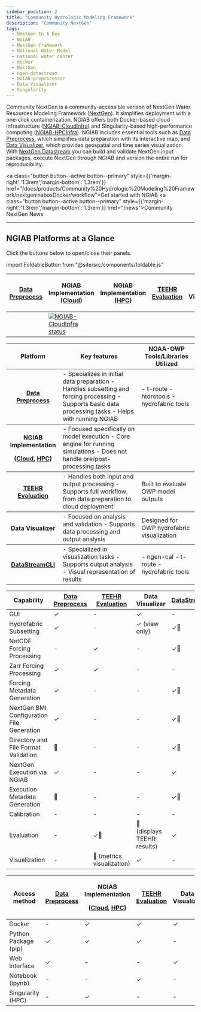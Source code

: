 ```yaml
---
sidebar_position: 2
title: "Community Hydrologic Modeling Framework"
description: "Community NextGen"
tags:
  - NextGen In A Box
  - NGIAB
  - NextGen framework
  - National Water Model
  - national water center
  - docker
  - NextGen
  - ngen-datastream
  - NGIAB-preprocessor
  - Data Visualizer
  - Singularity
---
```


Community NextGen is a community-accessible verison of NextGen Water Resources Modeling Framework ([NextGen](https://github.com/NOAA-OWP/ngen)). It simplifies deployment with a one-click containerization. NGIAB offers both Docker-based cloud infrastructure ([NGIAB-CloudInfra](https://github.com/CIROH-UA/NGIAB-CloudInfra/blob/main/README.md)) and Singularity-based high-performance computing ([NGIAB-HPCInfra](https://github.com/CIROH-UA/NGIAB-HPCInfra/blob/main/README.md)). NGIAB includes essential tools such as [Data Preprocess](https://github.com/CIROH-UA/NGIAB_data_preprocess/blob/main/README.md), which simplifies data preparation with its interactive map, and [Data Visualizer](https://github.com/CIROH-UA/ngiab-client), which provides geospatial and time series visualization. With [NextGen Datastream](https://github.com/CIROH-UA/ngen-datastream/blob/main/README.md) you can build and validate NextGen input packages, execute NextGen through NGIAB and version the entire run for reproducibility.

<a class="button button--active button--primary" style={{'margin-right':'1.3rem','margin-bottom':'1.3rem'}}  href="/docs/products/Community%20Hydrologic%20Modeling%20Framework/nextgeninaboxDocker/workflow">Get started with NGIAB</a>
<a class="button button--active button--primary" style={{'margin-right':'1.3rem','margin-bottom':'1.3rem'}}  href="/news">Community NextGen News</a>

---

## NGIAB Platforms at a Glance

Click the buttons below to open/close their panels.

import FoldableButton from "@site/src/components/foldable.js"




<FoldableButton text="Platform Status">
  <table>
    <thead>
      <tr>
        <th><a href="/docs/products/Community Hydrologic Modeling Framework/ngiabpreprocessor/">Data Preprocess</a></th>
        <th>
          <p style={{'margin':'0'}}>NGIAB Implementation (<a href="/docs/products/Community Hydrologic Modeling Framework/nextgeninaboxDocker/">Cloud</a>)</p>
        </th>
        <th>
          <p style={{'margin':'0'}}>NGIAB Implementation (<a href="/docs/products/Community Hydrologic Modeling Framework/nextgeninaboxSingularity/">HPC</a>)</p>
        </th>
        <th><a href="/docs/products/Evaluation Tools/rtiteehr/">TEEHR Evaluation</a></th>
        <th>Data Visualizer</th>
        <th><a href="/docs/products/Community Hydrologic Modeling Framework/nextgenDatastream/">DataStreamCLI</a></th>
      </tr>
    </thead>
    <tbody>
      <tr>
        <td></td>
        <td>
          <a href="https://github.com/CIROH-UA/NGIAB-CloudInfra/blob/main/README.md">
            <img src="https://github.com/CIROH-UA/NGIAB-CloudInfra/actions/workflows/docker_image_main_branch.yml/badge.svg" alt="NGIAB-CloudInfra status" />
          </a>
        </td>
        <td></td>
        <td></td>
        <td></td>
        <td>
          <a href="https://github.com/CIROH-UA/ngen-datastream/blob/main/STATUS.md">
            <img src="https://github.com/CIROH-UA/ngen-datastream/actions/workflows/test_datastream_options.yaml/badge.svg" alt="Datastream status" />
          </a>
        </td>
      </tr>
    </tbody>
  </table>
</FoldableButton>

<FoldableButton text="Key Features">
  <table>
    <thead>
      <th>Platform</th>
      <th>Key features</th>
      <th>NOAA-OWP Tools/Libraries Utilized</th>
    </thead>
    <tbody>
      <th><a href="/docs/products/Community Hydrologic Modeling Framework/ngiabpreprocessor/">Data Preprocess</a></th>
      <td>
        - Specializes in initial data preparation
        - Handles subsetting and forcing processing
        - Supports basic data processing tasks
        - Helps with running NGIAB
      </td>
      <td>
        - t-route
        - htdrotools
        - hydrofabric tools
      </td>
    </tbody>
    <tbody>
      <th>
        <p style={{'margin':'0'}}>NGIAB Implementation</p>
        <p style={{'margin':'0'}}>(<a href="/docs/products/Community Hydrologic Modeling Framework/nextgeninaboxDocker/">Cloud</a>, <a href="/docs/products/Community Hydrologic Modeling Framework/nextgeninaboxSingularity/">HPC</a>)</p>
      </th>
      <td>
        - Focused specifically on model execution
        - Core engine for running simulations
        - Does not handle pre/post-processing tasks
      </td>
      <td> </td>
    </tbody>
    <tbody>
      <th><a href="/docs/products/Evaluation Tools/rtiteehr/">TEEHR Evaluation</a></th>
      <td>
        - Handles both input and output processing
        - Supports full workflow, from data preparation to cloud deployment
      </td>
      <td>
        Built to evaluate OWP model outputs
      </td>
    </tbody>
    <tbody>
      <th>Data Visualizer</th>
      <td>
        - Focused on analysis and validation
        - Supports data processing and output analysis
      </td>
      <td>
        Designed for OWP hydrofabric visualization
      </td>
    </tbody>
    <tbody>
      <th><a href="/docs/products/Community Hydrologic Modeling Framework/nextgenDatastream/">DataStreamCLI</a></th>
      <td>
        - Specialized in visualization tasks
        - Supports output analysis
        - Visual representation of results
      </td>
      <td>
        - ngen-cal
        - t-route
        - hydrofabric tools
      </td>
    </tbody>
  </table>
</FoldableButton>

<FoldableButton text="Capabilities">
  <table>
    <thead>
      <tr>
        <th>Capability</th>
        <th><a href="/docs/products/Community Hydrologic Modeling Framework/ngiabpreprocessor/">Data Preprocess</a></th>
        <th><a href="/docs/products/Evaluation Tools/rtiteehr/">TEEHR Evaluation</a></th>
        <th>Data Visualizer</th>
        <th><a href="/docs/products/Community Hydrologic Modeling Framework/nextgenDatastream/">DataStreamCLI</a></th>
      </tr>
    </thead>
    <tbody>
      <tr>
        <td>GUI</td>
        <td>✓</td>
        <td>-</td>
        <td>✓</td>
        <td>-</td>
      </tr>
      <tr>
        <td>Hydrofabric Subsetting</td>
        <td>✓</td>
        <td>-</td>
        <td>✓ (view only)</td>
        <td>✓🔨</td>
      </tr>
      <tr>
        <td>NetCDF Forcing Processing</td>
        <td>-</td>
        <td>✓</td>
        <td>-</td>
        <td>✓🔨</td>
      </tr>
      <tr>
        <td>Zarr Forcing Processing</td>
        <td>✓</td>
        <td>✓</td>
        <td>-</td>
        <td>-</td>
      </tr>
      <tr>
        <td>Forcing Metadata Generation</td>
        <td>✓</td>
        <td>-</td>
        <td>-</td>
        <td>✓🔨</td>
      </tr>
      <tr>
        <td>NextGen BMI Configuration File Generation</td>
        <td>✓</td>
        <td>-</td>
        <td>-</td>
        <td>✓🔨</td>
      </tr>
      <tr>
        <td>Directory and File Format Validation</td>
        <td>🔨</td>
        <td>-</td>
        <td>-</td>
        <td>✓🔨</td>
      </tr>
      <tr>
        <td>NextGen Execution via NGIAB</td>
        <td>✓</td>
        <td>-</td>
        <td>-</td>
        <td>✓</td>
      </tr>
      <tr>
        <td>Execution Metadata Generation</td>
        <td>🔨</td>
        <td>-</td>
        <td>-</td>
        <td>✓🔨</td>
      </tr>
      <tr>
        <td>Calibration</td>
        <td>-</td>
        <td>-</td>
        <td>-</td>
        <td>-</td>
      </tr>
      <tr>
        <td>Evaluation</td>
        <td>-</td>
        <td>✓🔨</td>
        <td>🔨 (displays TEEHR results)</td>
        <td>✓</td>
      </tr>
      <tr>
        <td>Visualization</td>
        <td>-</td>
        <td>🔨 (metrics visualization)</td>
        <td>✓</td>
        <td>-</td>
      </tr>
    </tbody>
  </table>
</FoldableButton>

<FoldableButton text="Access Methods">
  <table>
    <thead>
      <tr>
        <th>Access method</th>
        <th><a href="/docs/products/Community Hydrologic Modeling Framework/ngiabpreprocessor/">Data Preprocess</a></th>
        <th>
          <p style={{'margin':'0'}}>NGIAB Implementation</p>
          <p style={{'margin':'0'}}>(<a href="/docs/products/Community Hydrologic Modeling Framework/nextgeninaboxDocker/">Cloud</a>, <a href="/docs/products/Community Hydrologic Modeling Framework/nextgeninaboxSingularity/">HPC</a>)</p>
        </th>
        <th><a href="/docs/products/Evaluation Tools/rtiteehr/">TEEHR Evaluation</a></th>
        <th>Data Visualizer</th>
        <th><a href="/docs/products/Community Hydrologic Modeling Framework/nextgenDatastream/">DataStreamCLI</a></th>
      </tr>
    </thead>
    <tbody>
      <tr>
        <td>Docker</td>
        <td>-</td>
        <td>✓</td>
        <td>✓</td>
        <td>✓</td>
        <td>✓</td>
      </tr>
      <tr>
        <td>Python Package (pip)</td>
        <td>✓</td>
        <td>✓</td>
        <td>✓</td>
        <td>-</td>
        <td>-</td>
      </tr>
      <tr>
        <td>Web Interface</td>
        <td>✓</td>
        <td>-</td>
        <td>-</td>
        <td>✓</td>
        <td>-</td>
      </tr>
      <tr>
        <td>Notebook (ipynb)</td>
        <td>-</td>
        <td>-</td>
        <td>✓</td>
        <td>-</td>
        <td>-</td>
      </tr>
      <tr>
        <td>Singularity (HPC)</td>
        <td>-</td>
        <td>✓</td>
        <td>-</td>
        <td>-</td>
        <td>-</td>
      </tr>
    </tbody>
  </table>
</FoldableButton>